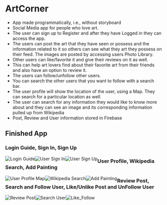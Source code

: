 # ArtCorner

  * App made programmatically, i.e., without storyboard
  * Social Media app for people who love art.
  * The user can sign up to Register and after they have Logged in they can access the app.
  * The users can post the art that they have seen or possess and the information related to it so others can see what they 
    art they possess on their feed. The images are posted by accessing users Photo Library.
  * Other users can like/favorite it and give their reviews on it as well.
  * This can help art lovers find about their favorite art from their friends and also have an option to review it.
  * The users can follow/unfollow other users.
  * You can search the other users that you want to follow with a search bar.
  * The user profile will show the location of the user, using a Map. They can search for a particular location as well.
  * The user can search for any information they would like to know more about and they can see an image and its corresponding     information pulled up from Wikipedia
  * Post, Review and User information stored in Firebase

## Finished App
### Login Guide,  Sign In,  Sign Up <br>

<div>
<img style="float:left;" src='https://media.giphy.com/media/5UEzYQN5eo2J6nstHY/giphy.gif' title='Login Guide' alt='Login Guide'/>
<img style="float:left;" src='https://media.giphy.com/media/uTOQOqfK26Q9cPjzAm/giphy.gif' title='User Sign In' alt='User Sign In'/>
<img style="float:left;" src='https://media.giphy.com/media/4MXXgkCQYBqXZtGOS8/giphy.gif' title='User Sign Up' alt='User Sign Up'/>
</div>


### User Profile,  Wikipedia Search,  Add Painting <br>

<div>
<img style="float:left;" src='https://media.giphy.com/media/1sxvH7VqDJNFxiaccQ/giphy.gif' title='User Profile Map' alt='User Profile Map'/>
<img style="float:left;" src='https://media.giphy.com/media/3FkjQCLoQTeuwovjCh/giphy.gif' title='Wikipedia Search' alt='Wikipedia Search'/>
<img style="float:left;" src='https://media.giphy.com/media/SFJEuRP0E3rdBvLbkR/giphy.gif' title='Add Painting' alt='Add Painting'/>
</div>


### Review Post,  Search and Follow User,  Like/Unlike Post and UnFollow User <br>

<div>
<img style="float:left;" src='https://media.giphy.com/media/toe7mUiOOjONadx5jr/giphy.gif' title='Review Post' alt='Review Post'/>
<img style="float:left;" src='https://media.giphy.com/media/1n5EuMX7zK6wCv18Ud/giphy.gif' title='Search User' alt='Search User'/>
<img style="float:left;" src='https://media.giphy.com/media/fwW2EyyRNEh2CZ5RkS/giphy.gif' title='Like/Follow' alt='Like_Follow'/>
</div>

